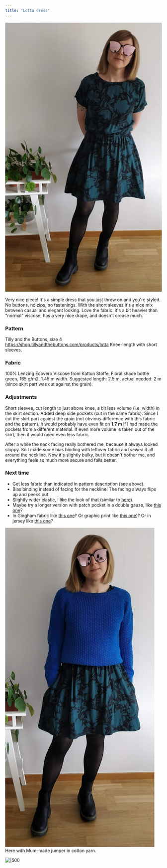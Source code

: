 ```yaml
---
title: "Lotta dress"
---
```

![|500](Pasted%20image%2020240601220052.png)


Very nice piece! It's a simple dress that you just throw on and you're styled. No buttons, no zips, no fastenings. With the short sleeves it's a nice mix between casual and elegant looking. Love the fabric: it's a bit heavier than "normal" viscose, has a very nice drape, and doesn't crease much. 

### Pattern
Tilly and the Buttons, size 4 https://shop.tillyandthebuttons.com/products/lotta
Knee-length with short sleeves.
### Fabric
100% Lenzing Ecovero Viscose from Kattun Stoffe, Floral shade bottle green, 165 g/m2, 1.45 m width. Suggested length: 2.5 m, actual needed: 2 m (since skirt part was cut against the grain). 

### Adjustments
Short sleeves, cut length to just above knee, a bit less volume (i.e. width) in the skirt section. Added deep side pockets (cut in the same fabric). Since I cut the skirt part against the grain (not obvious difference with this fabric and the pattern), it would probably have even fit on **1.7 m** if I had made the pockets from a different material. If even more volume is taken out of the skirt, then it would need even less fabric. 

After a while the neck facing really bothered me, because it always looked sloppy. So I made some bias binding with leftover fabric and sewed it all around the neckline. Now it's slightly bulky, but it doesn't bother me, and everything feels so much more secure and falls better. 

### Next time
- Get less fabric than indicated in pattern description (see above).
- Bias binding instead of facing for the neckline! The facing always flips up and peeks out. 
- Slightly wider elastic, I like the look of that (similar to [here](https://www.instagram.com/p/CfLf1UFMzfJ/)).
- Maybe try a longer version with patch pocket in a double gauze, like [this one](https://www.instagram.com/p/CevjUlwsH4J/?)?
- In Gingham fabric like [this one](https://www.instagram.com/p/CrTy5Yws9p8/)? Or graphic print like [this one](https://www.instagram.com/p/CsIihHxsnau/))? Or in jersey like [this one](https://www.instagram.com/p/CsqPMfrMm9t/)?

![|500](Pasted%20image%2020240601220015.png)
Here with Mum-made jumper in cotton yarn.

![|500](projects/attachments/DSCF7705.jpg)